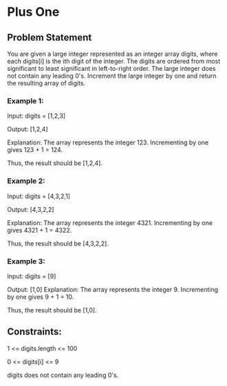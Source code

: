 # Plus One

## Problem Statement
You are given a large integer represented as an integer array digits, where each digits[i] is the ith digit of the integer. 
The digits are ordered from most significant to least significant in left-to-right order. The large integer does not contain any leading 0's.
Increment the large integer by one and return the resulting array of digits.

### Example 1:
Input: digits = [1,2,3]

Output: [1,2,4]

Explanation: The array represents the integer 123.
Incrementing by one gives 123 + 1 = 124.

Thus, the result should be [1,2,4].

### Example 2:
Input: digits = [4,3,2,1]

Output: [4,3,2,2]

Explanation: The array represents the integer 4321.
Incrementing by one gives 4321 + 1 = 4322.

Thus, the result should be [4,3,2,2].

### Example 3:
Input: digits = [9]

Output: [1,0]
Explanation: The array represents the integer 9.
Incrementing by one gives 9 + 1 = 10.

Thus, the result should be [1,0].
 

## Constraints:
1 <= digits.length <= 100

0 <= digits[i] <= 9

digits does not contain any leading 0's.
